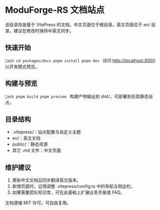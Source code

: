 ﻿# ModuForge-RS 文档站点

该目录存放基于 VitePress 的文档。中文页面位于根目录，英文页面位于 en/ 目录。建议在修改时保持中英文同步。

## 快速开始
`ash
cd packages/docs
pnpm install
pnpm dev
`
访问 <http://localhost:3000> 以开发模式预览。

## 构建与预览
`ash
pnpm build
pnpm preview
`
构建产物输出到 dist/，可部署到任意静态站点。

## 目录结构
- .vitepress/：站点配置与自定义主题
- en/：英文文档
- public/：静态资源
- 其它 .md 文件：中文页面

## 维护建议
1. 更新中文文档后同步翻译英文版本。
2. 新增页面时，记得调整 .vitepress/config.ts 中的导航与侧边栏。
3. 如果需要团队知识库，可在此基础上扩展业务手册或 FAQ。

文档遵循 MIT 许可，可自由复用。
